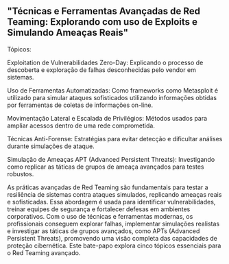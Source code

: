 ## "Técnicas e Ferramentas Avançadas de Red Teaming: Explorando com uso de Exploits e Simulando Ameaças Reais"
Tópicos:

Exploitation de Vulnerabilidades Zero-Day: Explicando o processo de descoberta e exploração de falhas desconhecidas pelo vendor em sistemas.

Uso de Ferramentas Automatizadas: Como frameworks como Metasploit é utilizado para simular ataques sofisticados utilizando informações obtidas por ferramentas de coletas de informações on-line.

Movimentação Lateral e Escalada de Privilégios: Métodos usados para ampliar acessos dentro de uma rede comprometida.

Técnicas Anti-Forense: Estratégias para evitar detecção e dificultar análises durante simulações de ataque.

Simulação de Ameaças APT (Advanced Persistent Threats): Investigando como replicar as táticas de grupos de ameaça avançados para testes robustos.

As práticas avançadas de Red Teaming são fundamentais para testar a resiliência de sistemas contra ataques simulados, replicando ameaças reais e sofisticadas. Essa abordagem é usada para identificar vulnerabilidades, treinar equipes de segurança e fortalecer defesas em ambientes corporativos. Com o uso de técnicas e ferramentas modernas, os profissionais conseguem explorar falhas, implementar simulações realistas e investigar as táticas de grupos avançados, como APTs (Advanced Persistent Threats), promovendo uma visão completa das capacidades de proteção cibernética. Este bate-papo explora cinco tópicos essenciais para o Red Teaming avançado.


